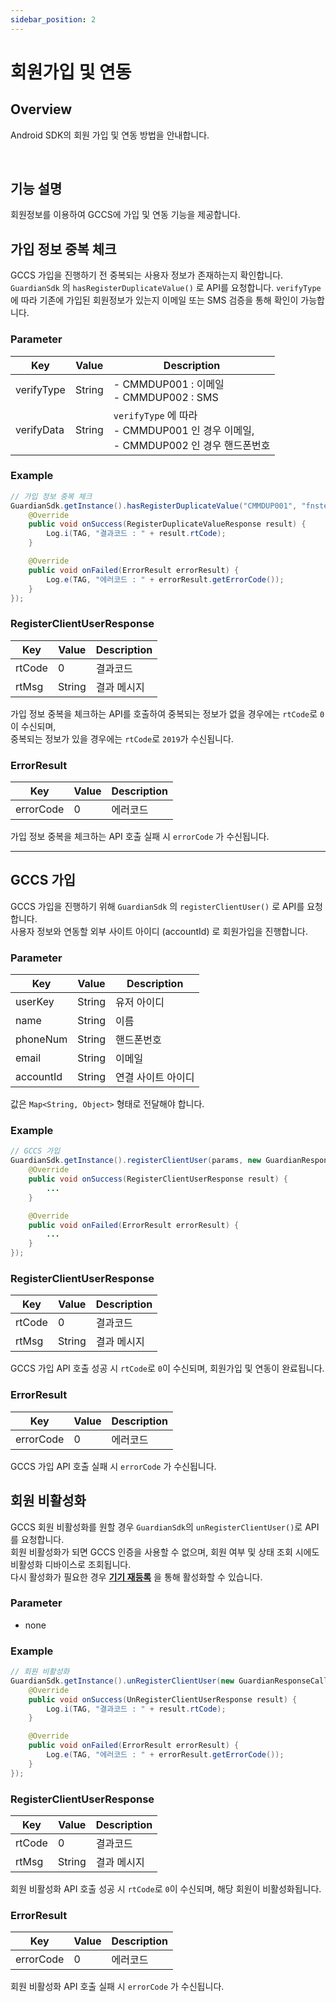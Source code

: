 ```yaml
---
sidebar_position: 2
---
```

# 회원가입 및 연동

## Overview
Android SDK의 회원 가입 및 연동 방법을 안내합니다.

<br/>

## 기능 설명
회원정보를 이용하여 GCCS에 가입 및 연동 기능을 제공합니다.

## 가입 정보 중복 체크
GCCS 가입을 진행하기 전 중복되는 사용자 정보가 존재하는지 확인합니다. `GuardianSdk` 의 `hasRegisterDuplicateValue()` 로 API를 요청합니다.
`verifyType`에 따라 기존에 가입된 회원정보가 있는지 이메일 또는 SMS 검증을 통해 확인이 가능합니다.

### Parameter
|Key|Value|Description|
|------|---|---|
|verifyType|String|- CMMDUP001 : 이메일<br/> - CMMDUP002 : SMS|
|verifyData|String|`verifyType` 에 따라<br/>- CMMDUP001 인 경우 이메일, <br/>- CMMDUP002 인 경우 핸드폰번호|

### Example
```java
// 가입 정보 중복 체크
GuardianSdk.getInstance().hasRegisterDuplicateValue("CMMDUP001", "fnstest@fnsvalue.co.kr", new GuardianResponseCallback<RegisterDuplicateValueResponse>() {
    @Override
    public void onSuccess(RegisterDuplicateValueResponse result) {
        Log.i(TAG, "결과코드 : " + result.rtCode);
    }

    @Override
    public void onFailed(ErrorResult errorResult) {
        Log.e(TAG, "에러코드 : " + errorResult.getErrorCode());
    }
});
```
### RegisterClientUserResponse
|Key|Value|Description|
|------|---|---|
|rtCode|0|결과코드|
|rtMsg|String|결과 메시지|

가입 정보 중복을 체크하는 API를 호출하여 중복되는 정보가 없을 경우에는 `rtCode`로 `0`이 수신되며,   
중복되는 정보가 있을 경우에는 `rtCode`로 `2019`가 수신됩니다.

### ErrorResult
|Key|Value|Description|
|------|---|---|
|errorCode|0|에러코드|

가입 정보 중복을 체크하는 API 호출 실패 시 `errorCode` 가 수신됩니다.

---

## GCCS 가입
GCCS 가입을 진행하기 위해 `GuardianSdk` 의 `registerClientUser()` 로 API를 요청합니다.   
사용자 정보와 연동할 외부 사이트 아이디 (accountId) 로 회원가입을 진행합니다.

### Parameter
|Key|Value|Description|
|------|---|---|
|userKey|String|유저 아이디|
|name|String|이름|
|phoneNum|String|핸드폰번호|
|email|String|이메일|
|accountId|String|연결 사이트 아이디

값은 `Map<String, Object>` 형태로 전달해야 합니다.

### Example
```java
// GCCS 가입
GuardianSdk.getInstance().registerClientUser(params, new GuardianResponseCallback<RegisterClientUserResponse>() {
    @Override
    public void onSuccess(RegisterClientUserResponse result) {
        ...
    }

    @Override
    public void onFailed(ErrorResult errorResult) {
        ...
    }
});
```
### RegisterClientUserResponse
|Key|Value|Description|
|------|---|---|
|rtCode|0|결과코드|
|rtMsg|String|결과 메시지|

GCCS 가입 API 호출 성공 시 `rtCode`로 `0`이 수신되며, 회원가입 및 연동이 완료됩니다.

### ErrorResult
|Key|Value|Description|
|------|---|---|
|errorCode|0|에러코드|

GCCS 가입 API 호출 실패 시 `errorCode` 가 수신됩니다.

## 회원 비활성화
GCCS 회원 비활성화를 원할 경우 `GuardianSdk`의 `unRegisterClientUser()`로 API를 요청합니다.   
회원 비활성화가 되면 GCCS 인증을 사용할 수 없으며, 회원 여부 및 상태 조회 시에도 비활성화 디바이스로 조회됩니다.  
다시 활성화가 필요한 경우 **[기기 재등록](https://developers.fnsvalue.co.kr/docs/android/user/reregister)** 을 통해 활성화할 수 있습니다.

### Parameter
- none

### Example
```java
// 회원 비활성화
GuardianSdk.getInstance().unRegisterClientUser(new GuardianResponseCallback<UnRegisterClientUserResponse>() {
    @Override
    public void onSuccess(UnRegisterClientUserResponse result) {
        Log.i(TAG, "결과코드 : " + result.rtCode);
    }

    @Override
    public void onFailed(ErrorResult errorResult) {
        Log.e(TAG, "에러코드 : " + errorResult.getErrorCode());
    }
});
```
### RegisterClientUserResponse
|Key|Value|Description|
|------|---|---|
|rtCode|0|결과코드|
|rtMsg|String|결과 메시지|
회원 비활성화 API 호출 성공 시 `rtCode`로 `0`이 수신되며, 해당 회원이 비활성화됩니다.

### ErrorResult
|Key|Value|Description|
|------|---|---|
|errorCode|0|에러코드|

회원 비활성화 API 호출 실패 시 `errorCode` 가 수신됩니다.
